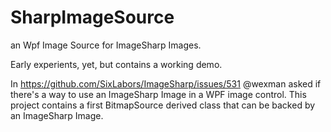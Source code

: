 # SharpImageSource
an Wpf Image Source for ImageSharp Images.

Early experients, yet, but contains a working demo.

In https://github.com/SixLabors/ImageSharp/issues/531 @wexman asked if there's a way to use an ImageSharp Image in a WPF image control.
This project contains a first BitmapSource derived class that can be backed by an ImageSharp Image.
